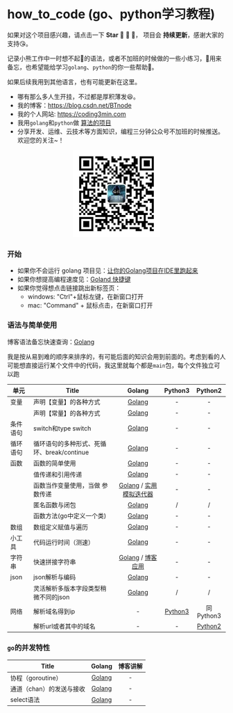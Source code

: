 # how_to_code (go、python学习教程)

如果对这个项目感兴趣，请点击一下 **Star** :star2: :bow: :star2:， 项目会 **持续更新**，感谢大家的支持:kissing_heart:。

记录小熊工作中一时想不起:thought_balloon:的语法，或者不加班的时候做的一些小练习，:metal:用来备忘，也希望能给学习`golang`、`python`的你一些帮助:revolving_hearts:。

如果后续我用到其他语言，也有可能更新在这里。

* 哪有那么多人生开挂，不过都是厚积薄发:laughing:。
* 我的博客：https://blog.csdn.net/BTnode
* 我的个人网站: https://coding3min.com
* 我用`golang`和`python`做 [算法的项目](https://github.com/pzqu/LeetCode)
* 分享开发、运维、云技术等方面知识，编程三分钟公众号不加班的时候推送。欢迎您的关注~！

<div align="center"><img border="0" src="qrcode.jpg" alt="Coder" title="gongzhonghao" with="200" height="200"></div>

### 开始

* 如果你不会运行 golang 项目见：[让你的Golang项目在IDE里跑起来](https://coding3min.com/646.html)
* 如果你想提高编程速度见：[Goland 快捷键](goland.md)
* 如果你觉得想点击链接跳出新标签页：
    * windows: "Ctrl"+鼠标左键，在新窗口打开
    * mac: "Command" + 鼠标点击，在新窗口打开 

### 语法与简单使用

博客语法备忘快速查询：[Golang](https://coding3min.com/561.html)

我是按从易到难的顺序来排序的，有可能后面的知识会用到前面的。考虑到看的人可能想直接运行某个文件中的代码，我这里就每个都是`main`包，每个文件独立可以跑

| 单元 |                  Title                   |                  Golang                  |     Python3                |           Python2 |
| ---- | ---- | :--------------------------------------: | :--------------------------------------: |  :--------------------------------------: | 
| 变量 | 声明【变量】的各种方式 | [Golang](golang/easy/variable/variable.go) |-|-|
| |声明【常量】的各种方式 | [Golang](golang/easy/variable/const.go) |-|-|
| 条件语句| switch和type switch | [Golang](golang/easy/ifelse_switch/switch.go) |-|-|
| 循环语句 | 循环语句的多种形式、死循环、break/continue | [Golang](golang/easy/for_range/for.go) |-|-| 
| 函数|函数的简单使用| [Golang](golang/easy/function/main.go)| - | -|
| | 值传递和引用传递| [Golang](golang/easy/function/more.go)|-|-|
| | 函数当作变量使用，当做 参数传递|[Golang](golang/easy/function/function_value.go) / [实用模拟迭代器](golang/easy/function/function_value_good_demo.go)|-|-| 
| | 匿名函数与闭包| [Golang](golang/easy/function/close_package.go)| / | / |
| | 函数方法(go中定义一个类)|[Golang](golang/easy/function/go_class.go)| - | - |
| 数组| 数组定义赋值与遍历|[Golang](src/how_to_code/golang/easy/arrray/array1.go)| - | - |
| 小工具 |代码运行时间（测速）| [Golang](golang/utils/speed.go) |-|-|
| 字符串 |快速拼接字符串|[Golang](golang/easy/string/append_string.go) / [博客应用](https://coding3min.com/675.html)|-| -|
|json |json解析与编码   | [Golang](golang/easy/json/parse_json.go) |-| -|
| |灵活解析多版本字段类型稍微不同的json   | [Golang](golang/medium/json_interface/fixed_json.go) | / |  / |
| 网络 | 解析域名得到ip |-| [Python3](python/network/pase_hostname.py) | 同Python3 |
| |解析url或者其中的域名 |-|- |  [Python2](python/network/py2_parse_url_hostname.py)  |


### `go`的并发特性

|                  Title                   |                  Golang                  |    博客讲解|
| ---- | :--------------------------------------: | :--------------------------------------: | 
| 协程（goroutine）| [Golang](golang/medium/chan/goroutine.go)| - |
| 通道（chan）的发送与接收 | [Golang](golang/medium/chan/chan.go) | - |
| select语法 | [Golang](golang/medium/chan/select.go) | - |


